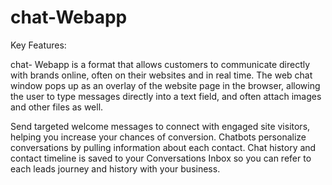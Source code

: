 # chat-Webapp
Key Features:

chat- Webapp is a format that allows customers to communicate directly with brands online, often on their websites and in real time. The web chat window pops up as an overlay of the website page in the browser, allowing the user to type messages directly into a text field, and often attach images and other files as well.


Send targeted welcome messages to connect with engaged site visitors, helping you increase your chances of conversion. 
Chatbots personalize conversations by pulling information about each contact. 
Chat history and contact timeline is saved to your Conversations Inbox so you can refer to each leads journey and history with your business. 